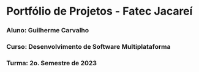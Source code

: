# Portfólio de Projetos - Fatec Jacareí
### Aluno: Guilherme Carvalho
### Curso: Desenvolvimento de Software Multiplataforma
### Turma: 2o. Semestre de 2023
